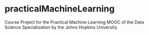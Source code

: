 # practicalMachineLearning
Course Project for the Practical Machine Learning MOOC of the Data Science Specialization by the Johns Hopkins University.
